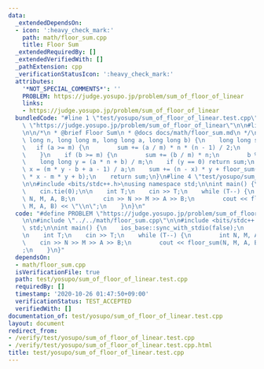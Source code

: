 ```yaml
---
data:
  _extendedDependsOn:
  - icon: ':heavy_check_mark:'
    path: math/floor_sum.cpp
    title: Floor Sum
  _extendedRequiredBy: []
  _extendedVerifiedWith: []
  _pathExtension: cpp
  _verificationStatusIcon: ':heavy_check_mark:'
  attributes:
    '*NOT_SPECIAL_COMMENTS*': ''
    PROBLEM: https://judge.yosupo.jp/problem/sum_of_floor_of_linear
    links:
    - https://judge.yosupo.jp/problem/sum_of_floor_of_linear
  bundledCode: "#line 1 \"test/yosupo/sum_of_floor_of_linear.test.cpp\"\n#define PROBLEM\
    \ \"https://judge.yosupo.jp/problem/sum_of_floor_of_linear\"\n\n#line 2 \"math/floor_sum.cpp\"\
    \n\n/*\n * @brief Floor Sum\n * @docs docs/math/floor_sum.md\n */\nlong long floor_sum(long\
    \ long n, long long m, long long a, long long b) {\n    long long sum = 0;\n \
    \   if (a >= m) {\n        sum += (a / m) * n * (n - 1) / 2;\n        a %= m;\n\
    \    }\n    if (b >= m) {\n        sum += (b / m) * n;\n        b %= m;\n    }\n\
    \    long long y = (a * n + b) / m;\n    if (y == 0) return sum;\n    long long\
    \ x = (m * y - b + a - 1) / a;\n    sum += (n - x) * y + floor_sum(y, a, m, a\
    \ * x - m * y + b);\n    return sum;\n}\n#line 4 \"test/yosupo/sum_of_floor_of_linear.test.cpp\"\
    \n\n#include <bits/stdc++.h>\nusing namespace std;\n\nint main() {\n    ios_base::sync_with_stdio(false);\n\
    \    cin.tie(0);\n\n    int T;\n    cin >> T;\n    while (T--) {\n        int\
    \ N, M, A, B;\n        cin >> N >> M >> A >> B;\n        cout << floor_sum(N,\
    \ M, A, B) << \"\\n\";\n    }\n}\n"
  code: "#define PROBLEM \"https://judge.yosupo.jp/problem/sum_of_floor_of_linear\"\
    \n\n#include \"../../math/floor_sum.cpp\"\n\n#include <bits/stdc++.h>\nusing namespace\
    \ std;\n\nint main() {\n    ios_base::sync_with_stdio(false);\n    cin.tie(0);\n\
    \n    int T;\n    cin >> T;\n    while (T--) {\n        int N, M, A, B;\n    \
    \    cin >> N >> M >> A >> B;\n        cout << floor_sum(N, M, A, B) << \"\\n\"\
    ;\n    }\n}"
  dependsOn:
  - math/floor_sum.cpp
  isVerificationFile: true
  path: test/yosupo/sum_of_floor_of_linear.test.cpp
  requiredBy: []
  timestamp: '2020-10-26 01:47:50+09:00'
  verificationStatus: TEST_ACCEPTED
  verifiedWith: []
documentation_of: test/yosupo/sum_of_floor_of_linear.test.cpp
layout: document
redirect_from:
- /verify/test/yosupo/sum_of_floor_of_linear.test.cpp
- /verify/test/yosupo/sum_of_floor_of_linear.test.cpp.html
title: test/yosupo/sum_of_floor_of_linear.test.cpp
---
```

